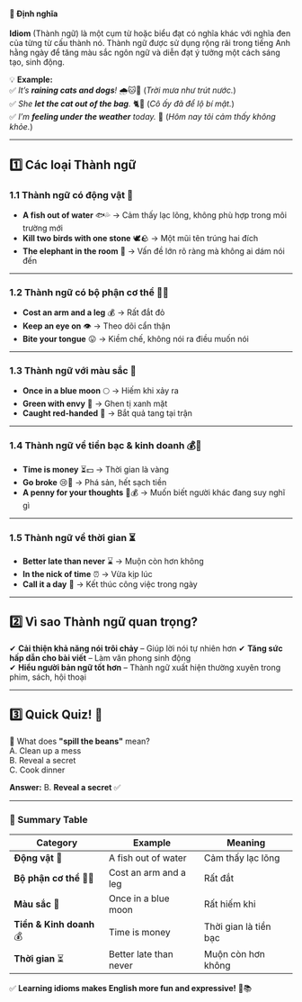 #### **📜 Định nghĩa**

**Idiom** (Thành ngữ) là một cụm từ hoặc biểu đạt có nghĩa khác với nghĩa đen của từng từ cấu thành nó. Thành ngữ được sử dụng rộng rãi trong tiếng Anh hằng ngày để tăng màu sắc ngôn ngữ và diễn đạt ý tưởng một cách sáng tạo, sinh động.

💡 **Example:**  
✅ _It’s **raining cats and dogs**!_ 🌧️🐱🐶 (_Trời mưa như trút nước._)  
✅ _She **let the cat out of the bag**._ 🐈💬 (_Cô ấy đã để lộ bí mật._)  
✅ _I’m **feeling under the weather** today._ 🤒 (_Hôm nay tôi cảm thấy không khỏe._)

---

## **1️⃣ Các loại Thành ngữ**

### **1.1 Thành ngữ có động vật** 🐾

- **A fish out of water** 🐟💦 → Cảm thấy lạc lõng, không phù hợp trong môi trường mới
- **Kill two birds with one stone** 🕊️🪨 → Một mũi tên trúng hai đích
- **The elephant in the room** 🐘 → Vấn đề lớn rõ ràng mà không ai dám nói đến

---

### **1.2 Thành ngữ có bộ phận cơ thể** 🧠👀

- **Cost an arm and a leg** 💰 → Rất đắt đỏ
- **Keep an eye on** 👁️ → Theo dõi cẩn thận
- **Bite your tongue** 😛 → Kiềm chế, không nói ra điều muốn nói

---

### **1.3 Thành ngữ với màu sắc** 🎨

- **Once in a blue moon** 🌕 → Hiếm khi xảy ra
- **Green with envy** 💚 → Ghen tị xanh mặt
- **Caught red-handed** 🔴 → Bắt quả tang tại trận

---

### **1.4 Thành ngữ về tiền bạc & kinh doanh** 💰💼

- **Time is money** ⏳💵 → Thời gian là vàng
- **Go broke** 😢💸 → Phá sản, hết sạch tiền
- **A penny for your thoughts** 🤔💰 → Muốn biết người khác đang suy nghĩ gì

---

### **1.5 Thành ngữ về thời gian** ⏳

- **Better late than never** ⌛ → Muộn còn hơn không
- **In the nick of time** ⏰ → Vừa kịp lúc
- **Call it a day** 🌙 → Kết thúc công việc trong ngày

---

## **2️⃣ Vì sao Thành ngữ quan trọng?**

✔ **Cải thiện khả năng nói trôi chảy** – Giúp lời nói tự nhiên hơn
✔ **Tăng sức hấp dẫn cho bài viết** – Làm văn phong sinh động  
✔ **Hiểu người bản ngữ tốt hơn** – Thành ngữ xuất hiện thường xuyên trong phim, sách, hội thoại

---

## **3️⃣ Quick Quiz! 🧠**

🔹 What does **"spill the beans"** mean?  
A. Clean up a mess  
B. Reveal a secret  
C. Cook dinner

**Answer:** B. **Reveal a secret** ✅

---

### **📌 Summary Table**

|**Category**|**Example**|**Meaning**|
|---|---|---|
|**Động vật** 🐾|A fish out of water|Cảm thấy lạc lõng|
|**Bộ phận cơ thể** 🧠👀|Cost an arm and a leg|Rất đắt|
|**Màu sắc** 🎨|Once in a blue moon|Rất hiếm khi|
|**Tiền & Kinh doanh** 💰|Time is money|Thời gian là tiền bạc|
|**Thời gian** ⏳|Better late than never|Muộn còn hơn không|

✅ **Learning idioms makes English more fun and expressive!** 🚀📚